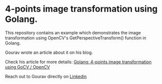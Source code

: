
# 4-points image transformation using Golang.

This repository contains an example which demonstrates the image transformation
using OpenCV's GetPerspectiveTransform() function in Golang. 

Gourav wrote an article about it on his blog. 

Check his article for more details:
[Golang: 4-points image transformation using GoCV / OpenCV ](https://gouravkumar.dev/articles/golang-four-point-image-transformation-gocv-opencv/)

Reach out to Gourav directly on [Linkedin](https://www.linkedin.com/in/gkumarau/)